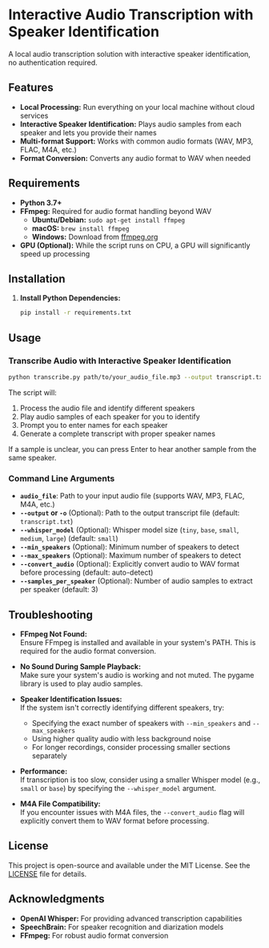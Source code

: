 # Interactive Audio Transcription with Speaker Identification

A local audio transcription solution with interactive speaker identification, no authentication required.

## Features

- **Local Processing:** Run everything on your local machine without cloud services
- **Interactive Speaker Identification:** Plays audio samples from each speaker and lets you provide their names
- **Multi-format Support:** Works with common audio formats (WAV, MP3, FLAC, M4A, etc.)
- **Format Conversion:** Converts any audio format to WAV when needed

## Requirements

- **Python 3.7+**
- **FFmpeg:** Required for audio format handling beyond WAV
  - **Ubuntu/Debian:** `sudo apt-get install ffmpeg`
  - **macOS:** `brew install ffmpeg`
  - **Windows:** Download from [ffmpeg.org](https://ffmpeg.org/download.html)
- **GPU (Optional):** While the script runs on CPU, a GPU will significantly speed up processing

## Installation


1. **Install Python Dependencies:**

   ```bash
   pip install -r requirements.txt
   ```

## Usage

### Transcribe Audio with Interactive Speaker Identification

```bash
python transcribe.py path/to/your_audio_file.mp3 --output transcript.txt
```

The script will:
1. Process the audio file and identify different speakers
2. Play audio samples of each speaker for you to identify
3. Prompt you to enter names for each speaker
4. Generate a complete transcript with proper speaker names

If a sample is unclear, you can press Enter to hear another sample from the same speaker.

### Command Line Arguments

- **`audio_file`**: Path to your input audio file (supports WAV, MP3, FLAC, M4A, etc.)
- **`--output` or `-o`** (Optional): Path to the output transcript file (default: `transcript.txt`)
- **`--whisper_model`** (Optional): Whisper model size (`tiny`, `base`, `small`, `medium`, `large`) (default: `small`)
- **`--min_speakers`** (Optional): Minimum number of speakers to detect
- **`--max_speakers`** (Optional): Maximum number of speakers to detect
- **`--convert_audio`** (Optional): Explicitly convert audio to WAV format before processing (default: auto-detect)
- **`--samples_per_speaker`** (Optional): Number of audio samples to extract per speaker (default: 3)

## Troubleshooting

- **FFmpeg Not Found:**  
  Ensure FFmpeg is installed and available in your system's PATH. This is required for the audio format conversion.

- **No Sound During Sample Playback:**  
  Make sure your system's audio is working and not muted. The pygame library is used to play audio samples.

- **Speaker Identification Issues:**  
  If the system isn't correctly identifying different speakers, try:  
  - Specifying the exact number of speakers with `--min_speakers` and `--max_speakers`  
  - Using higher quality audio with less background noise  
  - For longer recordings, consider processing smaller sections separately

- **Performance:**  
  If transcription is too slow, consider using a smaller Whisper model (e.g., `small` or `base`) by specifying the `--whisper_model` argument.

- **M4A File Compatibility:**  
  If you encounter issues with M4A files, the `--convert_audio` flag will explicitly convert them to WAV format before processing.

## License

This project is open-source and available under the MIT License. See the [LICENSE](LICENSE) file for details.

## Acknowledgments

- **OpenAI Whisper:** For providing advanced transcription capabilities
- **SpeechBrain:** For speaker recognition and diarization models
- **FFmpeg:** For robust audio format conversion
